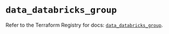 # `data_databricks_group`

Refer to the Terraform Registry for docs: [`data_databricks_group`](https://registry.terraform.io/providers/databricks/databricks/1.40.0/docs/data-sources/group).
